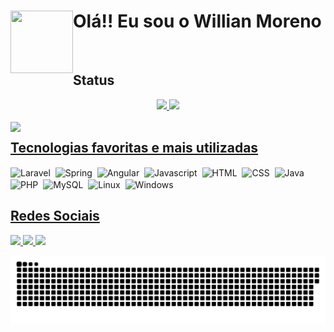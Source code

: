 # <img align="left" width="100" height="100" src="https://user-images.githubusercontent.com/55203304/138799618-8020e643-55c5-4680-aa2e-718aecf8c0b5.gif"/> Olá!! Eu sou o Willian Moreno 
<br>
<h2>Status</h2>
<div align="center">
  <a href="https://github.com/WMoren0">
  <img height="160em" src="https://github-readme-stats.vercel.app/api?username=WMoren0&show_icons=true&theme=github_dark&include_all_commits=true&count_private=true"/>
  <img height="160em" src="https://github-readme-stats.vercel.app/api/top-langs/?username=WMoren0&layout=compact&langs_count=5&theme=github_dark"/>
</div>
<br>

<div style="display:inline-block">
  <div>
    <img align="left" src="https://media.discordapp.net/attachments/781653700963205120/902373832910835753/ezgif.com-gif-maker.gif?width=200&height=200" />
  </div>
  <div>
    <h2>Tecnologias favoritas e mais utilizadas</h2>
    <div style="display:inline-block">
      <img align="center" width="45" alt="Laravel" src="https://cdn.jsdelivr.net/gh/devicons/devicon/icons/laravel/laravel-plain.svg" />&nbsp
      <img align="center" width="45" alt="Spring" src="https://cdn.jsdelivr.net/gh/devicons/devicon/icons/spring/spring-original.svg" />&nbsp
      <img align="center" width="45" alt="Angular" src="https://cdn.jsdelivr.net/gh/devicons/devicon/icons/angularjs/angularjs-original.svg" />&nbsp
      <img align="center" width="45" alt="Javascript" src="https://cdn.jsdelivr.net/gh/devicons/devicon/icons/javascript/javascript-original.svg" />&nbsp
      <img align="center" width="45" alt="HTML"src="https://cdn.jsdelivr.net/gh/devicons/devicon/icons/html5/html5-original.svg" />&nbsp
      <img align="center" width="45" alt="CSS" src="https://cdn.jsdelivr.net/gh/devicons/devicon/icons/css3/css3-original.svg" />&nbsp
      <img align="center" width="45" alt="Java" src="https://cdn.jsdelivr.net/gh/devicons/devicon/icons/java/java-original.svg" />&nbsp
      <img align="center" width="45" alt="PHP" src="https://cdn.jsdelivr.net/gh/devicons/devicon/icons/php/php-plain.svg" />&nbsp
      <img align="center" width="45" alt="MySQL" src="https://cdn.jsdelivr.net/gh/devicons/devicon/icons/mysql/mysql-original.svg" />&nbsp
      <img align="center" width="45" alt="Linux" src="https://cdn.jsdelivr.net/gh/devicons/devicon/icons/linux/linux-original.svg" />&nbsp
      <img align="center" width="45" alt="Windows" src="https://cdn.jsdelivr.net/gh/devicons/devicon/icons/windows8/windows8-original.svg" />
    </div>
    <br>
    <h2>Redes Sociais</h2>
    <div style="display:inline-block">
      <a href="https://www.linkedin.com/in/willian-moreno/">
        <img src="https://img.shields.io/badge/LinkedIn-0077B5?style=for-the-badge&logo=linkedin&logoColor=white" target="_blank"/>
      </a>
      <a href="https://discordapp.com/users/628660556877791233">
        <img src="https://img.shields.io/badge/Discord-7289DA?style=for-the-badge&logo=discord&logoColor=white" target="_blank"/>
      </a>
      <a href="https://t.me/WillianMoreno">
        <img src="https://img.shields.io/badge/Telegram-2CA5E0?style=for-the-badge&logo=telegram&logoColor=white" target="_blank"/>
      </a>  
    </div>
  </div>
</div>

![Snake animation](https://github.com/WMoren0/WMoren0/blob/output/github-contribution-grid-snake.svg) 
  

